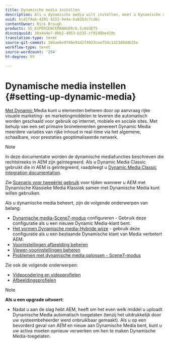 ```yaml
---
title: Dynamische media instellen
description: Als u dynamische media wilt instellen, moet u Dynamische media configureren en voorinstellingen voor afbeeldingen en viewers beheren.
uuid: bcd1f9ab-4201-4222-9e4a-ba82b3c7cd6c
contentOwner: Rick Brough
products: SG_EXPERIENCEMANAGER/6.5/ASSETS
discoiquuid: 36a4a4e7-8bb2-4853-b335-cf9148be410c
translation-type: tm+mt
source-git-commit: 10dae6e9f49e93d2f4923cee754c1d23d9d4b25e
workflow-type: tm+mt
source-wordcount: '254'
ht-degree: 0%

---
```



# Dynamische media instellen {#setting-up-dynamic-media}

[Met Dynamic ](https://www.adobe.com/solutions/web-experience-management/dynamic-media.html) Media kunt u elementen beheren door op aanvraag rijke visuele marketing- en marketingmiddelen te leveren die automatisch worden geschaald voor gebruik op internet, mobiele en sociale sites. Met behulp van een set primaire bronelementen genereert Dynamic Media meerdere variaties van rijke inhoud in real-time via het algemene, schaalbare, voor prestaties geoptimaliseerde netwerk.

>[!NOTE]
>
>In deze documentatie worden de dynamische mediafuncties beschreven die rechtstreeks in AEM zijn geïntegreerd. Als u Dynamic Media Classic gebruikt die in AEM is geïntegreerd, raadpleegt u [Dynamic Media Classic integration documentation](/help/sites-administering/scene7.md).
>
>Zie [Scenario voor tweeërlei gebruik](/help/sites-administering/scene7.md#dual-use-scenario) voor tijden wanneer u AEM met Dynamische Klassieke Media Klassiek samen met Dynamische Media kunt willen gebruiken.

Als u dynamische media beheert, zijn de volgende onderwerpen van belang:

* [Dynamische media-Scene7-modus](config-dms7.md)  configureren - Gebruik deze configuratie als u een nieuwe Dynamic Media-klant bent.
* [Het vormen Dynamische media-Hybride wijze](config-dynamic.md)  - gebruik deze configuratie als u een bestaande Dynamische klant van Media verbetert AEM.
* [Voorinstellingen afbeelding beheren](managing-image-presets.md)
* [Viewer-voorinstellingen beheren](managing-viewer-presets.md)
* [Problemen met dynamische media oplossen - Scene7-modus](troubleshoot-dms7.md)

Zie ook de volgende onderwerpen:

* [Videocodering en videoprofielen](video-profiles.md)
* [Afbeeldingsprofielen](image-profiles.md)

>[!NOTE]
>
>**Als u een upgrade uitvoert:**
>
>* Nadat u aan de slag hebt AEM, heeft om het even welk middel u uploadt Dynamische Media automatisch toegelaten (tenzij het uitdrukkelijk door uw systeembeheerder werd onbruikbaar gemaakt). Als u op een bevorderd geval van AEM en nieuw aan Dynamische Media bent, kunt u uw activa moeten opnieuw verwerken om hen te maken Dynamische Media-toegelaten.